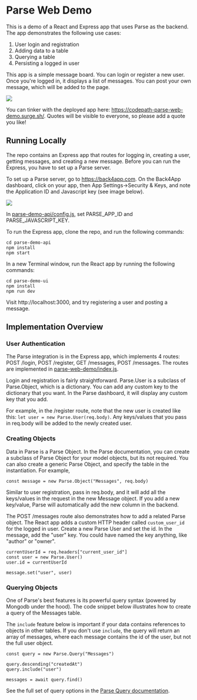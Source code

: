 # Parse Web Demo

This is a demo of a React and Express app that uses Parse as the backend. The app demonstrates the following use cases:

1. User login and registration
2. Adding data to a table
3. Querying a table
4. Persisting a logged in user

This app is a simple message board. You can login or register a new user. Once you're logged in, it displays a list of messages. You can post your own message, which will be added to the page.

<img src="https://i.imgur.com/2l6nR6A.gif" />

You can tinker with the deployed app here: https://codepath-parse-web-demo.surge.sh/. Quotes will be visible to everyone, so please add a quote you like!

## Running Locally

The repo contains an Express app that routes for logging in, creating a user, getting messages, and creating a new message. Before you can run the Express, you have to set up a Parse server.

To set up a Parse server, go to https://back4app.com. On the Back4App dashboard, click on your app, then App Settings->Security & Keys, and note the Application ID and Javascript key (see image below).

<img src="https://i.imgur.com/ww6ZPSk.png" />

In [parse-demo-api/config.js](https://github.com/codepath/parse-web-demo/blob/main/parse-demo-api/config.js#L1-L2), set PARSE_APP_ID and PARSE_JAVASCRIPT_KEY.

To run the Express app, clone the repo, and run the following commands:

```
cd parse-demo-api
npm install
npm start
```

In a new Terminal window, run the React app by running the following commands:

```
cd parse-demo-ui
npm install
npm run dev
```

Visit http://localhost:3000, and try registering a user and posting a message.

## Implementation Overview

### User Authentication

The Parse integration is in the Express app, which implements 4 routes: POST /login, POST /register, GET /messages, POST /messages. The routes are implemented in [parse-web-demo/index.js](https://github.com/codepath/parse-web-demo/blob/main/parse-demo-api/index.js).

Login and registration is fairly straightforward. Parse.User is a subclass of Parse.Object, which is a dictionary. You can add any custom key to the dictionary that you want. In the Parse dashboard, it will display any custom key that you add.

For example, in the /register route, note that the new user is created like this: `let user = new Parse.User(req.body)`. Any keys/values that you pass in req.body will be added to the newly created user.

### Creating Objects

Data in Parse is a Parse Object. In the Parse documentation, you can create a subclass of Parse Object for your model objects, but its not required. You can also create a generic Parse Object, and specify the table in the instantiation. For example,

`const message = new Parse.Object("Messages", req.body)`

Similar to user registration, pass in req.body, and it will add all the keys/values in the request in the new Message object. If you add a new key/value, Parse will automatically add the new column in the backend.

The POST /messages route also demonstrates how to add a related Parse object. The React app adds a custom HTTP header called `custom_user_id` for the logged in user. Create a new Parse User and set the id. In the message, add the "user" key. You could have named the key anything, like "author" or "owner".

```
currentUserId = req.headers["current_user_id"]
const user = new Parse.User()
user.id = currentUserId

message.set("user", user)
```

### Querying Objects

One of Parse's best features is its powerful query syntax (powered by Mongodb under the hood). The code snippet below illustrates how to create a query of the Messages table.

The `include` feature below is important if your data contains references to objects in other tables. If you don't use `include`, the query will return an array of messages, where each message contains the id of the user, but not the full user object.

```
const query = new Parse.Query("Messages")

query.descending("createdAt")
query.include("user")

messages = await query.find()
```

See the full set of query options in the [Parse Query documentation](https://docs.parseplatform.org/js/guide/#basic-queries).
